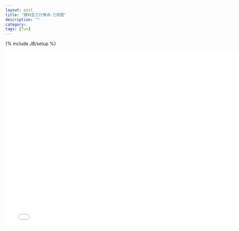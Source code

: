 ```yaml
---
layout: post
title: "理科生三行情诗-三视图"
description: ""
category:
tags: [fun]
---
```

{% include JB/setup %}
<iframe src="/demo/three-view" width="770" height="550" scrolling="no" frameborder="0" webkitallowfullscreen="1" mozallowfullscreen="1" allowfullscreen="1"> </iframe>
